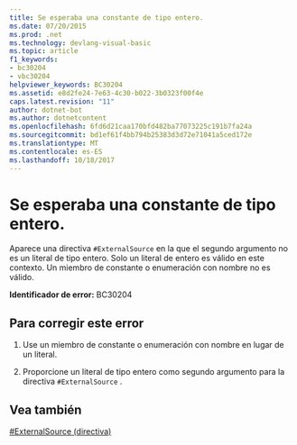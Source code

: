 ```yaml
---
title: Se esperaba una constante de tipo entero.
ms.date: 07/20/2015
ms.prod: .net
ms.technology: devlang-visual-basic
ms.topic: article
f1_keywords:
- bc30204
- vbc30204
helpviewer_keywords: BC30204
ms.assetid: e8d2fe24-7e63-4c30-b022-3b0323f00f4e
caps.latest.revision: "11"
author: dotnet-bot
ms.author: dotnetcontent
ms.openlocfilehash: 6fd6d21caa170bfd482ba77073225c191b7fa24a
ms.sourcegitcommit: bd1ef61f4bb794b25383d3d72e71041a5ced172e
ms.translationtype: MT
ms.contentlocale: es-ES
ms.lasthandoff: 10/18/2017
---
```

# <a name="integer-constant-expected"></a>Se esperaba una constante de tipo entero.
Aparece una directiva `#ExternalSource` en la que el segundo argumento no es un literal de tipo entero. Solo un literal de entero es válido en este contexto. Un miembro de constante o enumeración con nombre no es válido.  
  
 **Identificador de error:** BC30204  
  
## <a name="to-correct-this-error"></a>Para corregir este error  
  
1.  Use un miembro de constante o enumeración con nombre en lugar de un literal.  
  
2.  Proporcione un literal de tipo entero como segundo argumento para la directiva `#ExternalSource` .  
  
## <a name="see-also"></a>Vea también  
 [#ExternalSource (directiva)](../../visual-basic/language-reference/directives/externalsource-directive.md)
